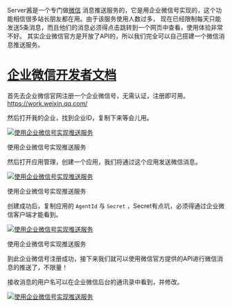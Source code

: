 Server酱是一个专门做[微信](https://www.daimadog.com/tag/%e5%be%ae%e4%bf%a1)消息推送服务的，它是用企业微信号实现的，这个功能相信很多站长朋友都在用。由于该服务使用人数过多，现在已经限制每天只能发送5条消息，而且他们的消息必须得点击跳转到一个网页中查看，使用体验非常不好。其实企业微信官方是开放了API的，所以我们完全可以自己搭建一个微信消息推送服务。# [企业微信开发者文档](https://developer.work.weixin.qq.com/document/path/91039)首先去企业微信官网注册一个企业微信号，无需认证，注册即可用。https://work.weixin.qq.com/然后打开我的企业，找到企业ID，复制下来等会儿用。[![使用企业微信号实现推送服务](https://www.daimadog.com/wp-content/uploads/2021/08/20210823102749.png)](https://www.daimadog.com/wp-content/uploads/2021/08/20210823102749.png)使用企业微信号实现推送服务然后打开应用管理，创建一个应用，我们将通过这个应用发送微信消息。[![使用企业微信号实现推送服务](https://www.daimadog.com/wp-content/uploads/2021/08/20210823102921.png)](https://www.daimadog.com/wp-content/uploads/2021/08/20210823102921.png)使用企业微信号实现推送服务创建成功后，复制应用的 `AgentId` 与 `Secret` ，Secret有点坑，必须得通过企业微信客户端才能看到。[![使用企业微信号实现推送服务](https://www.daimadog.com/wp-content/uploads/2021/08/20210823103005.png)](https://www.daimadog.com/wp-content/uploads/2021/08/20210823103005.png)使用企业微信号实现推送服务到此企业微信号注册成功，接下来我们就可以使用微信官方提供的API进行微信消息的推送了，不限量！接收消息的用户名可以在企业微信后台的通讯录中看到，并修改。[![使用企业微信号实现推送服务](https://www.daimadog.com/wp-content/uploads/2021/08/Screenshot_20210823-104353_WeChat-485x1024.jpg)](https://www.daimadog.com/wp-content/uploads/2021/08/Screenshot_20210823-104353_WeChat-scaled.jpg)